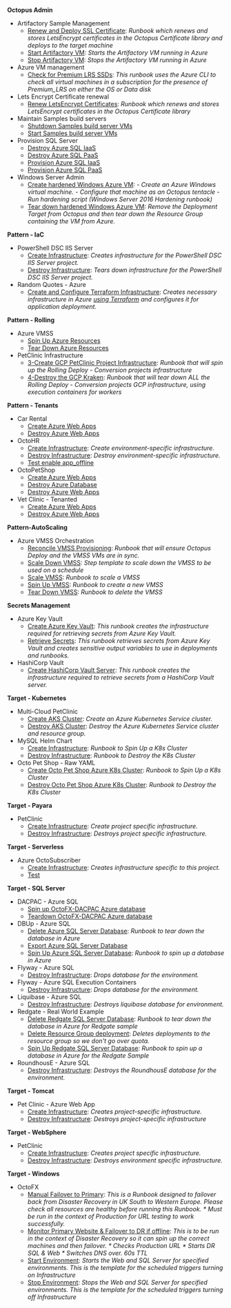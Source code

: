 **Octopus Admin**

- Artifactory Sample Management
   - <a href="https://samples.octopus.app/app#/Spaces-142/projects/Projects-1082/operations/runbooks/Runbooks-1081/process/RunbookProcess-Runbooks-1081" target="_blank">Renew and Deploy SSL Certificate</a>: *Runbook which renews and stores LetsEncrypt certificates in the Octopus Certificate library and deploys to the target machine*
   - <a href="https://samples.octopus.app/app#/Spaces-142/projects/Projects-1082/operations/runbooks/Runbooks-1082/process/RunbookProcess-Runbooks-1082" target="_blank">Start Artifactory VM</a>: *Starts the Artifactory VM running in Azure*
   - <a href="https://samples.octopus.app/app#/Spaces-142/projects/Projects-1082/operations/runbooks/Runbooks-1083/process/RunbookProcess-Runbooks-1083" target="_blank">Stop Artifactory VM</a>: *Stops the Artifactory VM running in Azure*
- Azure VM management
   - <a href="https://samples.octopus.app/app#/Spaces-142/projects/Projects-1503/operations/runbooks/Runbooks-1591/process/RunbookProcess-Runbooks-1591" target="_blank">Check for Premium LRS SSDs</a>: *This runbook uses the Azure CLI to check all virtual machines in a subscription for the presence of Premium_LRS on either the OS or Data disk*
- Lets Encrypt Certificate renewal
   - <a href="https://samples.octopus.app/app#/Spaces-142/projects/Projects-661/operations/runbooks/Runbooks-682/process/RunbookProcess-Runbooks-682" target="_blank">Renew LetsEncrypt Certificates</a>: *Runbook which renews and stores LetsEncrypt certificates in the Octopus Certificate library*
- Maintain Samples build servers
   - <a href="https://samples.octopus.app/app#/Spaces-142/projects/Projects-930/operations/runbooks/Runbooks-948/process/RunbookProcess-Runbooks-948" target="_blank">Shutdown Samples build server VMs</a>
   - <a href="https://samples.octopus.app/app#/Spaces-142/projects/Projects-930/operations/runbooks/Runbooks-949/process/RunbookProcess-Runbooks-949" target="_blank">Start Samples build server VMs</a>
- Provision SQL Server
   - <a href="https://samples.octopus.app/app#/Spaces-142/projects/Projects-1162/operations/runbooks/Runbooks-1170/process/RunbookProcess-Runbooks-1170" target="_blank">Destroy Azure SQL IaaS</a>
   - <a href="https://samples.octopus.app/app#/Spaces-142/projects/Projects-1162/operations/runbooks/Runbooks-1169/process/RunbookProcess-Runbooks-1169" target="_blank">Destroy Azure SQL PaaS</a>
   - <a href="https://samples.octopus.app/app#/Spaces-142/projects/Projects-1162/operations/runbooks/Runbooks-1167/process/RunbookProcess-Runbooks-1167" target="_blank">Provision Azure SQL IaaS</a>
   - <a href="https://samples.octopus.app/app#/Spaces-142/projects/Projects-1162/operations/runbooks/Runbooks-1168/process/RunbookProcess-Runbooks-1168" target="_blank">Provision Azure SQL PaaS</a>
- Windows Server Admin
   - <a href="https://samples.octopus.app/app#/Spaces-142/projects/Projects-202/operations/runbooks/Runbooks-205/process/RunbookProcess-Runbooks-205" target="_blank">Create hardened Windows Azure VM</a>: *- Create an Azure Windows virtual machine. - Configure that machine as an Octopus tentacle - Run hardening script (Windows Server 2016 Hardening runbook)*
   - <a href="https://samples.octopus.app/app#/Spaces-142/projects/Projects-202/operations/runbooks/Runbooks-206/process/RunbookProcess-Runbooks-206" target="_blank">Tear down hardened Windows Azure VM</a>: *Remove the Deployment Target from Octopus and then tear down the Resource Group containing the VM from Azure.*
    
**Pattern - IaC**

- PowerShell DSC IIS Server
   - <a href="https://samples.octopus.app/app#/Spaces-48/projects/Projects-1847/operations/runbooks/Runbooks-1889/process/RunbookProcess-Runbooks-1889" target="_blank">Create Infrastructure</a>: *Creates infrastructure for the PowerShell DSC IIS Server project.*
   - <a href="https://samples.octopus.app/app#/Spaces-48/projects/Projects-1847/operations/runbooks/Runbooks-1890/process/RunbookProcess-Runbooks-1890" target="_blank">Destroy Infrastructure</a>: *Tears down infrastructure for the PowerShell DSC IIS Server project.*
- Random Quotes - Azure
   - <a href="https://samples.octopus.app/app#/Spaces-48/projects/Projects-1851/operations/runbooks/Runbooks-1897/process/RunbookProcess-Runbooks-1897" target="_blank">Create and Configure Terraform Infrastructure</a>: *Creates necessary infrastructure in Azure [using Terraform](https://dev.azure.com/octopussamples/_git/Azure-Terraform-RandomQuotes) and configures it for application deployment.*
    
**Pattern - Rolling**

- Azure VMSS
   - <a href="https://samples.octopus.app/app#/Spaces-45/projects/Projects-682/operations/runbooks/Runbooks-724/process/RunbookProcess-Runbooks-724" target="_blank">Spin Up Azure Resources</a>
   - <a href="https://samples.octopus.app/app#/Spaces-45/projects/Projects-682/operations/runbooks/Runbooks-741/process/RunbookProcess-Runbooks-741" target="_blank">Tear Down Azure Resources</a>
- PetClinic Infrastructure
   - <a href="https://samples.octopus.app/app#/Spaces-45/projects/Projects-441/operations/runbooks/Runbooks-448/process/RunbookProcess-Runbooks-448" target="_blank">3-Create GCP PetClinic Project Infrastructure</a>: *Runbook that will spin up the Rolling Deploy - Conversion projects infrastructure*
   - <a href="https://samples.octopus.app/app#/Spaces-45/projects/Projects-441/operations/runbooks/Runbooks-586/process/RunbookProcess-Runbooks-586" target="_blank">4-Destroy the GCP Kraken</a>: *Runbook that will tear down ALL the Rolling Deploy - Conversion projects GCP infrastructure, using execution containers for workers*
    
**Pattern - Tenants**

- Car Rental
   - <a href="https://samples.octopus.app/app#/Spaces-682/projects/Projects-1341/operations/runbooks/Runbooks-1361/process/RunbookProcess-Runbooks-1361" target="_blank">Create Azure Web Apps</a>
   - <a href="https://samples.octopus.app/app#/Spaces-682/projects/Projects-1341/operations/runbooks/Runbooks-1362/process/RunbookProcess-Runbooks-1362" target="_blank">Destroy Azure Web Apps</a>
- OctoHR
   - <a href="https://samples.octopus.app/app#/Spaces-682/projects/Projects-1581/operations/runbooks/Runbooks-1661/process/RunbookProcess-Runbooks-1661" target="_blank">Create Infrastructure</a>: *Create environment-specific infrastructure.*
   - <a href="https://samples.octopus.app/app#/Spaces-682/projects/Projects-1581/operations/runbooks/Runbooks-1663/process/RunbookProcess-Runbooks-1663" target="_blank">Destroy Infrastructure</a>: *Destroy environment-specific infrastructure.*
   - <a href="https://samples.octopus.app/app#/Spaces-682/projects/Projects-1581/operations/runbooks/Runbooks-1682/process/RunbookProcess-Runbooks-1682" target="_blank">Test enable app_offline</a>
- OctoPetShop
   - <a href="https://samples.octopus.app/app#/Spaces-682/projects/Projects-1361/operations/runbooks/Runbooks-1381/process/RunbookProcess-Runbooks-1381" target="_blank">Create Azure Web Apps</a>
   - <a href="https://samples.octopus.app/app#/Spaces-682/projects/Projects-1361/operations/runbooks/Runbooks-1385/process/RunbookProcess-Runbooks-1385" target="_blank">Destroy Azure Database</a>
   - <a href="https://samples.octopus.app/app#/Spaces-682/projects/Projects-1361/operations/runbooks/Runbooks-1382/process/RunbookProcess-Runbooks-1382" target="_blank">Destroy Azure Web Apps</a>
- Vet Clinic - Tenanted
   - <a href="https://samples.octopus.app/app#/Spaces-682/projects/Projects-1302/operations/runbooks/Runbooks-1321/process/RunbookProcess-Runbooks-1321" target="_blank">Create Azure Web Apps</a>
   - <a href="https://samples.octopus.app/app#/Spaces-682/projects/Projects-1302/operations/runbooks/Runbooks-1343/process/RunbookProcess-Runbooks-1343" target="_blank">Destroy Azure Web Apps</a>
    
**Pattern-AutoScaling**

- Azure VMSS Orchestration
   - <a href="https://samples.octopus.app/app#/Spaces-742/projects/Projects-1462/operations/runbooks/Runbooks-1544/process/RunbookProcess-Runbooks-1544" target="_blank">Reconcile VMSS Provisioning</a>: *Runbook that will ensure Octopus Deploy and the VMSS VMs are in sync.*
   - <a href="https://samples.octopus.app/app#/Spaces-742/projects/Projects-1462/operations/runbooks/Runbooks-1562/process/RunbookProcess-Runbooks-1562" target="_blank">Scale Down VMSS</a>: *Step template to scale down the VMSS to be used on a schedule*
   - <a href="https://samples.octopus.app/app#/Spaces-742/projects/Projects-1462/operations/runbooks/Runbooks-1561/process/RunbookProcess-Runbooks-1561" target="_blank">Scale VMSS</a>: *Runbook to scale a VMSS*
   - <a href="https://samples.octopus.app/app#/Spaces-742/projects/Projects-1462/operations/runbooks/Runbooks-1541/process/RunbookProcess-Runbooks-1541" target="_blank">Spin Up VMSS</a>: *Runbook to create a new VMSS*
   - <a href="https://samples.octopus.app/app#/Spaces-742/projects/Projects-1462/operations/runbooks/Runbooks-1542/process/RunbookProcess-Runbooks-1542" target="_blank">Tear Down VMSS</a>: *Runbook to delete the VMSS*
    
**Secrets Management**

- Azure Key Vault
   - <a href="https://samples.octopus.app/app#/Spaces-822/projects/Projects-1701/operations/runbooks/Runbooks-1746/process/RunbookProcess-Runbooks-1746" target="_blank">Create Azure Key Vault</a>: *This runbook creates the infrastructure required for retrieving secrets from Azure Key Vault.*
   - <a href="https://samples.octopus.app/app#/Spaces-822/projects/Projects-1701/operations/runbooks/Runbooks-1745/process/RunbookProcess-Runbooks-1745" target="_blank">Retrieve Secrets</a>: *This runbook retrieves secrets from Azure Key Vault and creates sensitive output variables to use in deployments and runbooks.*
- HashiCorp Vault
   - <a href="https://samples.octopus.app/app#/Spaces-822/projects/Projects-1704/operations/runbooks/Runbooks-1747/process/RunbookProcess-Runbooks-1747" target="_blank">Create HashiCorp Vault Server</a>: *This runbook creates the infrastructure required to retrieve secrets from a HashiCorp Vault server.*
    
**Target - Kubernetes**

- Multi-Cloud PetClinic
   - <a href="https://samples.octopus.app/app#/Spaces-105/projects/Projects-1707/operations/runbooks/Runbooks-1762/process/RunbookProcess-Runbooks-1762" target="_blank">Create AKS Cluster</a>: *Create an Azure Kubernetes Service cluster.*
   - <a href="https://samples.octopus.app/app#/Spaces-105/projects/Projects-1707/operations/runbooks/Runbooks-1765/process/RunbookProcess-Runbooks-1765" target="_blank">Destroy AKS Cluster</a>: *Destroy the Azure Kubernetes Service cluster and resource group.*
- MySQL Helm Chart
   - <a href="https://samples.octopus.app/app#/Spaces-105/projects/Projects-322/operations/runbooks/Runbooks-304/process/RunbookProcess-Runbooks-304" target="_blank">Create Infrastructure</a>: *Runbook to Spin Up a K8s Cluster*
   - <a href="https://samples.octopus.app/app#/Spaces-105/projects/Projects-322/operations/runbooks/Runbooks-305/process/RunbookProcess-Runbooks-305" target="_blank">Destroy Infrastructure</a>: *Runbook to Destroy the K8s Cluster*
- Octo Pet Shop - Raw YAML
   - <a href="https://samples.octopus.app/app#/Spaces-105/projects/Projects-302/operations/runbooks/Runbooks-284/process/RunbookProcess-Runbooks-284" target="_blank">Create Octo Pet Shop Azure K8s Cluster</a>: *Runbook to Spin Up a K8s Cluster*
   - <a href="https://samples.octopus.app/app#/Spaces-105/projects/Projects-302/operations/runbooks/Runbooks-286/process/RunbookProcess-Runbooks-286" target="_blank">Destroy Octo Pet Shop Azure K8s Cluster</a>: *Runbook to Destroy the K8s Cluster*
    
**Target - Payara**

- PetClinic
   - <a href="https://samples.octopus.app/app#/Spaces-642/projects/Projects-1141/operations/runbooks/Runbooks-1164/process/RunbookProcess-Runbooks-1164" target="_blank">Create Infrastructure</a>: *Create project specific infrastructure.*
   - <a href="https://samples.octopus.app/app#/Spaces-642/projects/Projects-1141/operations/runbooks/Runbooks-1165/process/RunbookProcess-Runbooks-1165" target="_blank">Destroy Infrastructure</a>: *Destroys project specific infrastructure.*
    
**Target - Serverless**

- Azure OctoSubscriber
   - <a href="https://samples.octopus.app/app#/Spaces-1/projects/Projects-1824/operations/runbooks/Runbooks-1863/process/RunbookProcess-Runbooks-1863" target="_blank">Create Infrastructure</a>: *Creates infrastructure specific to this project.*
   - <a href="https://samples.octopus.app/app#/Spaces-1/projects/Projects-1824/operations/runbooks/Runbooks-1882/process/RunbookProcess-Runbooks-1882" target="_blank">Test</a>
    
**Target - SQL Server**

- DACPAC - Azure SQL
   - <a href="https://samples.octopus.app/app#/Spaces-106/projects/Projects-164/operations/runbooks/Runbooks-202/process/RunbookProcess-Runbooks-202" target="_blank">Spin up OctoFX-DACPAC Azure database</a>
   - <a href="https://samples.octopus.app/app#/Spaces-106/projects/Projects-164/operations/runbooks/Runbooks-203/process/RunbookProcess-Runbooks-203" target="_blank">Teardown OctoFX-DACPAC Azure database</a>
- DBUp - Azure SQL
   - <a href="https://samples.octopus.app/app#/Spaces-106/projects/Projects-162/operations/runbooks/Runbooks-102/process/RunbookProcess-Runbooks-102" target="_blank">Delete Azure SQL Server Database</a>: *Runbook to tear down the database in Azure*
   - <a href="https://samples.octopus.app/app#/Spaces-106/projects/Projects-162/operations/runbooks/Runbooks-221/process/RunbookProcess-Runbooks-221" target="_blank">Export Azure SQL Server Database</a>
   - <a href="https://samples.octopus.app/app#/Spaces-106/projects/Projects-162/operations/runbooks/Runbooks-101/process/RunbookProcess-Runbooks-101" target="_blank">Spin Up Azure SQL Server Database</a>: *Runbook to spin up a database in Azure*
- Flyway - Azure SQL
   - <a href="https://samples.octopus.app/app#/Spaces-106/projects/Projects-864/operations/runbooks/Runbooks-1062/process/RunbookProcess-Runbooks-1062" target="_blank">Destroy Infrastructure</a>: *Drops database for the environment.*
- Flyway - Azure SQL Execution Containers
   - <a href="https://samples.octopus.app/app#/Spaces-106/projects/Projects-1224/operations/runbooks/Runbooks-1227/process/RunbookProcess-Runbooks-1227" target="_blank">Destroy Infrastructure</a>: *Drops database for the environment.*
- Liquibase - Azure SQL
   - <a href="https://samples.octopus.app/app#/Spaces-106/projects/Projects-865/operations/runbooks/Runbooks-1063/process/RunbookProcess-Runbooks-1063" target="_blank">Destroy Infrastructure</a>: *Destroys liquibase database for environment.*
- Redgate - Real World Example
   - <a href="https://samples.octopus.app/app#/Spaces-106/projects/Projects-261/operations/runbooks/Runbooks-223/process/RunbookProcess-Runbooks-223" target="_blank">Delete Redgate SQL Server Database</a>: *Runbook to tear down the database in Azure for Redgate sample*
   - <a href="https://samples.octopus.app/app#/Spaces-106/projects/Projects-261/operations/runbooks/Runbooks-1201/process/RunbookProcess-Runbooks-1201" target="_blank">Delete Resource Group deployment</a>: *Deletes deployments to the resource group so we don't go over quota.*
   - <a href="https://samples.octopus.app/app#/Spaces-106/projects/Projects-261/operations/runbooks/Runbooks-222/process/RunbookProcess-Runbooks-222" target="_blank">Spin Up Redgate SQL Server Database</a>: *Runbook to spin up a database in Azure for the Redgate Sample*
- RoundhousE - Azure SQL
   - <a href="https://samples.octopus.app/app#/Spaces-106/projects/Projects-863/operations/runbooks/Runbooks-1064/process/RunbookProcess-Runbooks-1064" target="_blank">Destroy Infrastructure</a>: *Destroys the RoundhousE database for the environment.*
    
**Target - Tomcat**

- Pet Clinic - Azure Web App
   - <a href="https://samples.octopus.app/app#/Spaces-203/projects/Projects-1681/operations/runbooks/Runbooks-1721/process/RunbookProcess-Runbooks-1721" target="_blank">Create Infrastructure</a>: *Creates project-specific infrastructure.*
   - <a href="https://samples.octopus.app/app#/Spaces-203/projects/Projects-1681/operations/runbooks/Runbooks-1724/process/RunbookProcess-Runbooks-1724" target="_blank">Destroy Infrastructure</a>: *Destroys project-specific infrastructure*
    
**Target - WebSphere**

- PetClinic
   - <a href="https://samples.octopus.app/app#/Spaces-662/projects/Projects-1206/operations/runbooks/Runbooks-1223/process/RunbookProcess-Runbooks-1223" target="_blank">Create Infrastructure</a>: *Creates project specific infrastructure.*
   - <a href="https://samples.octopus.app/app#/Spaces-662/projects/Projects-1206/operations/runbooks/Runbooks-1224/process/RunbookProcess-Runbooks-1224" target="_blank">Destroy Infrastructure</a>: *Destroys environment specific infrastructure.*
    
**Target - Windows**

- OctoFX
   - <a href="https://samples.octopus.app/app#/Spaces-202/projects/Projects-282/operations/runbooks/Runbooks-274/process/RunbookProcess-Runbooks-274" target="_blank">Manual Failover to Primary</a>: *This is a Runbook designed to failover back from Disaster Recovery in UK South to Western Europe. Please check all resources are healthy before running this Runbook. * Must be run in the context of Production for URL testing to work successfully.*
   - <a href="https://samples.octopus.app/app#/Spaces-202/projects/Projects-282/operations/runbooks/Runbooks-273/process/RunbookProcess-Runbooks-273" target="_blank">Monitor Primary Website & Failover to DR if offline</a>: *This is to be run in the context of Disaster Recovery so it can spin up the correct machines and then failover. * Checks Production URL * Starts DR SQL & Web * Switches DNS over. 60s TTL*
   - <a href="https://samples.octopus.app/app#/Spaces-202/projects/Projects-282/operations/runbooks/Runbooks-255/process/RunbookProcess-Runbooks-255" target="_blank">Start Environment</a>: *Starts the Web and SQL Server for specified environments. This is the template for the scheduled triggers turning on Infrastructure*
   - <a href="https://samples.octopus.app/app#/Spaces-202/projects/Projects-282/operations/runbooks/Runbooks-262/process/RunbookProcess-Runbooks-262" target="_blank">Stop Environment</a>: *Stops the Web and SQL Server for specified environments. This is the template for the scheduled triggers turning off Infrastructure*
